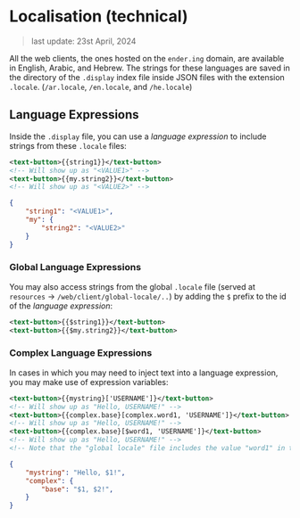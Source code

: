 # Localisation (technical)

> last update: 23st April, 2024

All the web clients, the ones hosted on the `ender.ing` domain, are available in English, Arabic, and Hebrew. The strings for these languages are saved in the directory of the `.display` index file inside JSON files with the extension `.locale`. (`/ar.locale`, `/en.locale`, and `/he.locale`)

## Language Expressions

Inside the `.display` file, you can use a *language expression* to include strings from these `.locale` files:

```xml
<text-button>{{string1}}</text-button>
<!-- Will show up as "<VALUE1>" -->
<text-button>{{my.string2}}</text-button>
<!-- Will show up as "<VALUE2>" -->
```

```json
{
    "string1": "<VALUE1>",
    "my": {
        "string2": "<VALUE2>"
    }
}
```

### Global Language Expressions

You may also access strings from the global `.locale` file (served at `resources` -> `/web/client/global-locale/..`) by adding the `$` prefix to the id of the *language expression*:

```xml
<text-button>{{$string1}}</text-button>
<text-button>{{$my.string2}}</text-button>
```

### Complex Language Expressions

In cases in which you may need to inject text into a language expression, you may make use of expression variables:

```xml
<text-button>{{mystring}['USERNAME']}</text-button>
<!-- Will show up as "Hello, USERNAME!" -->
<text-button>{{complex.base}[complex.word1, 'USERNAME']}</text-button>
<!-- Will show up as "Hello, USERNAME!" -->
<text-button>{{complex.base}[$word1, 'USERNAME']}</text-button>
<!-- Will show up as "Hello, USERNAME!" -->
<!-- Note that the "global locale" file includes the value "word1" in this example -->
```

```json
{
    "mystring": "Hello, $1!",
    "complex": {
        "base": "$1, $2!",
    }
}
```
